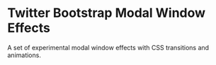 
Twitter Bootstrap Modal Window Effects
=========
A set of experimental modal window effects with CSS transitions and animations. 